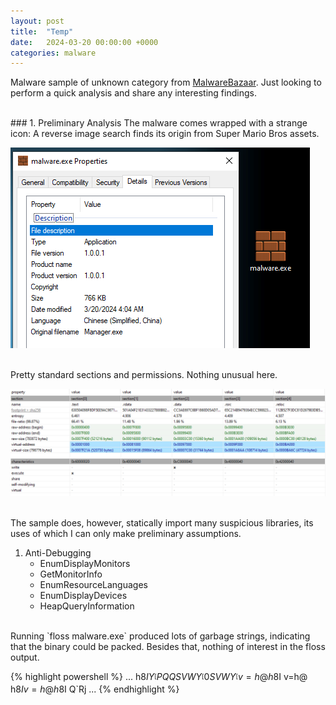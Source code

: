 ```yaml
---
layout: post
title:  "Temp"
date:   2024-03-20 00:00:00 +0000
categories: malware
---
```


Malware sample of unknown category from [MalwareBazaar](https://bazaar.abuse.ch/sample/5b30c309cd996a6ab8c1e2aad4e0d47a566f1cb8859677ac90f1253336451dd1). Just looking to perform a quick analysis and share any interesting findings.

<br>
### 1. Preliminary Analysis
The malware comes wrapped with a strange icon: A reverse image search finds its origin from Super Mario Bros assets.

![icon](/assets/post_assets/temp/icon.png)

<br>
Pretty standard sections and permissions. Nothing unusual here.

![sections](/assets/post_assets/temp/sections.png)

<br>
The sample does, however, statically import many suspicious libraries, its uses of which I can only make preliminary assumptions.

1. Anti-Debugging
    * EnumDisplayMonitors
    * GetMonitorInfo
    * EnumResourceLanguages
    * EnumDisplayDevices
    * HeapQueryInformation

<br>
Running `floss malware.exe` produced lots of garbage strings, indicating that the binary could be packed. Besides that, nothing of interest in the floss output.

{% highlight powershell %}
...
h8$I
Y_^[
PQQSVW
Y_^[
0SVW
Y_^[
v=h@
h8$I
v=h@
h8$I
v=h@
h8$I
Q`Rj
...
{% endhighlight %}

